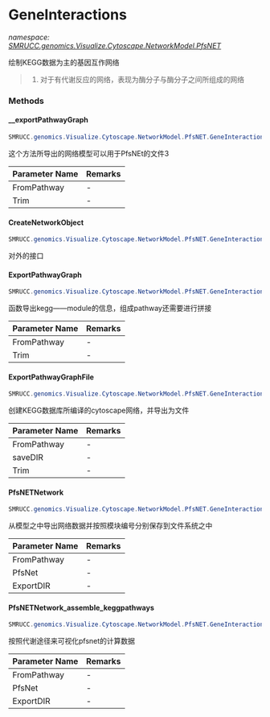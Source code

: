﻿# GeneInteractions
_namespace: [SMRUCC.genomics.Visualize.Cytoscape.NetworkModel.PfsNET](./index.md)_

绘制KEGG数据为主的基因互作网络

> 
>  1. 对于有代谢反应的网络，表现为酶分子与酶分子之间所组成的网络
>  


### Methods

#### __exportPathwayGraph
```csharp
SMRUCC.genomics.Visualize.Cytoscape.NetworkModel.PfsNET.GeneInteractions.__exportPathwayGraph(SMRUCC.genomics.Assembly.KEGG.Archives.Xml.XmlModel,System.Boolean)
```
这个方法所导出的网络模型可以用于PfsNEt的文件3

|Parameter Name|Remarks|
|--------------|-------|
|FromPathway|-|
|Trim|-|


#### CreateNetworkObject
```csharp
SMRUCC.genomics.Visualize.Cytoscape.NetworkModel.PfsNET.GeneInteractions.CreateNetworkObject(SMRUCC.genomics.Assembly.KEGG.Archives.Xml.XmlModel)
```
对外的接口

#### ExportPathwayGraph
```csharp
SMRUCC.genomics.Visualize.Cytoscape.NetworkModel.PfsNET.GeneInteractions.ExportPathwayGraph(SMRUCC.genomics.Assembly.KEGG.Archives.Xml.XmlModel,System.Boolean)
```
函数导出kegg——module的信息，组成pathway还需要进行拼接

|Parameter Name|Remarks|
|--------------|-------|
|FromPathway|-|
|Trim|-|


#### ExportPathwayGraphFile
```csharp
SMRUCC.genomics.Visualize.Cytoscape.NetworkModel.PfsNET.GeneInteractions.ExportPathwayGraphFile(SMRUCC.genomics.Assembly.KEGG.Archives.Xml.XmlModel,System.String,System.Boolean)
```
创建KEGG数据库所编译的cytoscape网络，并导出为文件

|Parameter Name|Remarks|
|--------------|-------|
|FromPathway|-|
|saveDIR|-|
|Trim|-|


#### PfsNETNetwork
```csharp
SMRUCC.genomics.Visualize.Cytoscape.NetworkModel.PfsNET.GeneInteractions.PfsNETNetwork(SMRUCC.genomics.Assembly.KEGG.Archives.Xml.XmlModel,System.Collections.Generic.IEnumerable{SMRUCC.genomics.Analysis.RNA_Seq.RTools.PfsNET.TabularArchives.SubNetTable},System.String)
```
从模型之中导出网络数据并按照模块编号分别保存到文件系统之中

|Parameter Name|Remarks|
|--------------|-------|
|FromPathway|-|
|PfsNet|-|
|ExportDIR|-|


#### PfsNETNetwork_assemble_keggpathways
```csharp
SMRUCC.genomics.Visualize.Cytoscape.NetworkModel.PfsNET.GeneInteractions.PfsNETNetwork_assemble_keggpathways(SMRUCC.genomics.Assembly.KEGG.Archives.Xml.XmlModel,System.Collections.Generic.IEnumerable{SMRUCC.genomics.Analysis.RNA_Seq.RTools.PfsNET.TabularArchives.SubNetTable},System.String)
```
按照代谢途径来可视化pfsnet的计算数据

|Parameter Name|Remarks|
|--------------|-------|
|FromPathway|-|
|PfsNet|-|
|ExportDIR|-|



